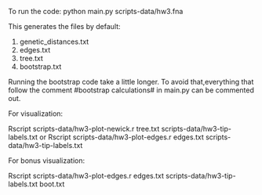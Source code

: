 To run the code:
python main.py scripts-data/hw3.fna

This generates the files by default:
1. genetic_distances.txt
2. edges.txt
3. tree.txt
4. bootstrap.txt

Running the bootstrap code take a little longer. To avoid that,everything that
follow the comment #bootstrap calculations# in main.py can be commented out.

For visualization:

Rscript scripts-data/hw3-plot-newick.r tree.txt scripts-data/hw3-tip-labels.txt
or
Rscript scripts-data/hw3-plot-edges.r edges.txt scripts-data/hw3-tip-labels.txt

For bonus visualization:

Rscript scripts-data/hw3-plot-edges.r edges.txt scripts-data/hw3-tip-labels.txt boot.txt
